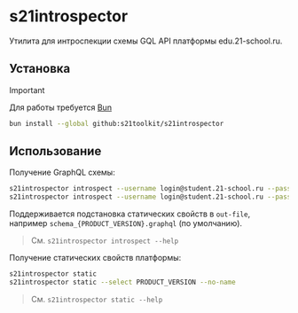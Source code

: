 # s21introspector

Утилита для интроспекции схемы GQL API платформы edu.21-school.ru.

## Установка

> [!IMPORTANT]
> Для работы требуется [Bun](https://bun.sh)

```sh
bun install --global github:s21toolkit/s21introspector
```

## Использование

Получение GraphQL схемы:

```sh
s21introspector introspect --username login@student.21-school.ru --password p4s5w0rd
s21introspector introspect --username login@student.21-school.ru --password p4s5w0rd --out-file schema.graphql
```

Поддерживается подстановка статических свойств в `out-file`, например `schema_{PRODUCT_VERSION}.graphql` (по умолчанию).

> См. `s21introspector introspect --help`

Получение статических свойств платформы:

```sh
s21introspector static
s21introspector static --select PRODUCT_VERSION --no-name
```

> См. `s21introspector static --help`

